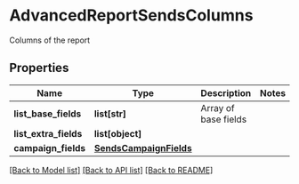 # AdvancedReportSendsColumns

Columns of the report
## Properties
Name | Type | Description | Notes
------------ | ------------- | ------------- | -------------
**list_base_fields** | **list[str]** | Array of base fields | 
**list_extra_fields** | **list[object]** |  | 
**campaign_fields** | [**SendsCampaignFields**](SendsCampaignFields.md) |  | 

[[Back to Model list]](../README.md#documentation-for-models) [[Back to API list]](../README.md#documentation-for-api-endpoints) [[Back to README]](../README.md)


